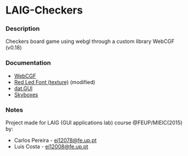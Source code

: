 # LAIG-Checkers

### Description

Checkers board game using webgl through a custom library WebCGF (v0.18)

### Documentation

* [WebCGF](https://paginas.fe.up.pt/~ruirodrig/pub/sw/webcgf/docs/)
* [Red Led Font (texture)](http://www.psdgraphics.com/psd/red-led-font-psd/) (modified)
* [dat.GUI](https://workshop.chromeexperiments.com/examples/gui/#1--Basic-Usage)
* [Skyboxes](http://reije081.home.xs4all.nl/skyboxes/index.html)

### Notes

Project made for LAIG (GUI applications lab) course @FEUP/MIEIC(2015) by:

* Carlos Pereira - ei12078@fe.up.pt
* Luis Costa - ei12008@fe.up.pt